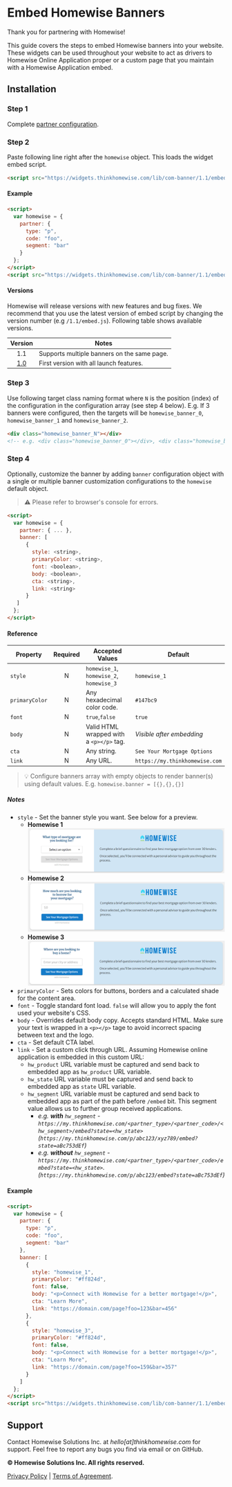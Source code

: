 # Embed Homewise Banners
Thank you for partnering with Homewise!

This guide covers the steps to embed Homewise banners into your website. These widgets can be used throughout your
website to act as drivers to Homewise Online Application proper or a custom page that you maintain with a Homewise
Application embed.

## Installation

### Step 1
Complete [partner configuration](../partner/configuration.md).

### Step 2
Paste following line right after the `homewise` object. This loads the widget embed script.

```html
<script src="https://widgets.thinkhomewise.com/lib/com-banner/1.1/embed.js"></script>
```

#### Example
```html
<script>
  var homewise = {
    partner: {
      type: "p",
      code: "foo",
      segment: "bar"
    }
  };
</script>
<script src="https://widgets.thinkhomewise.com/lib/com-banner/1.1/embed.js"></script>
```

#### Versions
Homewise will release versions with new features and bug fixes. We recommend that you use the latest 
version of embed script by changing the version number (e.g `/1.1/embed.js`). Following table shows available versions.

|            Version            | Notes                                       |
|:-----------------------------:|---------------------------------------------|
|              1.1              | Supports multiple banners on the same page. |
| [1.0](./archive/embed_1_0.md) | First version with all launch features.     |

### Step 3
Use following target class naming format where `N` is the position (index) of the configuration in the configuration 
array (see step 4 below). E.g. If 3 banners were configured, then the targets will be `homewise_banner_0`, 
`homewise_banner_1` and `homewise_banner_2`.
```html
<div class="homewise_banner_N"></div>
<!-- e.g. <div class="homewise_banner_0"></div>, <div class="homewise_banner_1"></div> -->
```


### Step 4
Optionally, customize the banner by adding `banner` configuration object with a single or multiple banner customization
configurations to the `homewise` default object.
> :warning: Please refer to browser's console for errors.

```html
<script>
  var homewise = {
    partner: { ... },
    banner: [
      {
        style: <string>,
        primaryColor: <string>,
        font: <boolean>,
        body: <boolean>,
        cta: <string>,
        link: <string>
      }
   ]
  };
</script>
```

#### Reference
| Property       | Required | Accepted Values                          | Default                        |
|----------------|:--------:|------------------------------------------|--------------------------------|
| `style`        |    N     | `homewise_1`, `homewise_2`, `homewise_3` | `homewise_1`                   |
| `primaryColor` |    N     | Any hexadecimal color code.              | `#147bc9`                      |
| `font`         |    N     | `true`,`false`                           | `true`                         |
| `body`         |    N     | Valid HTML wrapped with a `<p></p>` tag. | *Visible after embedding*      |
| `cta`          |    N     | Any string.                              | `See Your Mortgage Options`    |
| `link`         |    N     | Any URL.                                 | `https://my.thinkhomewise.com` |

> :bulb: Configure banners array with empty objects to render banner(s) using default values. E.g. 
> `homewise.banner = [{},{},{}]`

##### Notes
* `style` - Set the banner style you want. See below for a preview.
  * **Homewise 1** ![Homewise 1](./homewise_1.png)
  * **Homewise 2** ![Homewise 2](./homewise_2.png)
  * **Homewise 3** ![Homewise 3](./homewise_3.png)
* `primaryColor` - Sets colors for buttons, borders and a calculated shade for the content area.
* `font` - Toggle standard font load. `false` will allow you to apply the font used your website's CSS.
* `body` - Overrides default body copy. Accepts standard HTML. Make sure your text is wrapped in a `<p></p>` tage to
  avoid incorrect spacing between text and the logo.
* `cta` - Set default CTA label.
* `link` - Set a custom click through URL. Assuming Homewise online application is embedded in this custom URL:
  * `hw_product` URL variable must be captured and send back to embedded app as `hw_product` URL variable.
  * `hw_state` URL variable must be captured and send back to embedded app as `state` URL variable.
  * `hw_segment` URL variable must be captured and send back to embedded app as part of the path before `/embed` bit.
    This segment value allows us to further group received applications.
    * _e.g. **with** `hw_segment` - `https://my.thinkhomewise.com/<partner_type>/<partner_code>/<hw_segment>/embed?state=<hw_state>` 
    (`https://my.thinkhomewise.com/p/abc123/xyz789/embed?state=aBc753dEf`)_
    * _e.g. **without** `hw_segment` - `https://my.thinkhomewise.com/<partner_type>/<partner_code>/embed?state=<hw_state>`.
    (`https://my.thinkhomewise.com/p/abc123/embed?state=aBc753dEf`)_

#### Example
```html
<script>
  var homewise = {
    partner: {
      type: "p",
      code: "foo",
      segment: "bar"
    },
    banner: [
      {
        style: "homewise_1",
        primaryColor: "#ff824d",
        font: false,
        body: "<p>Connect with Homewise for a better mortgage!</p>",
        cta: "Learn More",
        link: "https://domain.com/page?foo=123&bar=456"
      },
      {
        style: "homewise_3",
        primaryColor: "#ff824d",
        font: false,
        body: "<p>Connect with Homewise for a better mortgage!</p>",
        cta: "Learn More",
        link: "https://domain.com/page?foo=159&bar=357"
      }
    ]
  };
</script>
<script src="https://widgets.thinkhomewise.com/lib/com-banner/1.1/embed.js"></script>
```

## Support
Contact Homewise Solutions Inc. at *hello[at]thinkhomewise.com* for support. Feel free to report any bugs you find via 
email or on GitHub.

**© Homewise Solutions Inc. All rights reserved.**

[Privacy Policy](https://thinkhomewise.com/page/privacy/) | [Terms of Agreement](https://thinkhomewise.com/page/term/).







